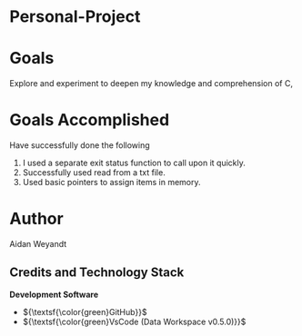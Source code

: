 # Personal-Project

# Goals
Explore and experiment to deepen my knowledge and comprehension of C,

# Goals Accomplished
Have successfully done the following
  1. I used a separate exit status function to call upon it quickly. 
  2. Successfully used read from a txt file.
  3. Used basic pointers to assign items in memory.

# Author
Aidan Weyandt



## Credits and Technology Stack
**Development Software**
- ${\textsf{\color{green}GitHub}}$
- ${\textsf{\color{green}VsCode (Data Workspace v0.5.0)}}$
